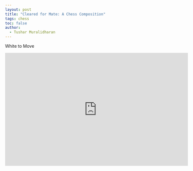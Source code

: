 ```yaml
---
layout: post
title: "Cleared for Mate: A Chess Composition"
tags: chess
toc: false
author:
  - Tushar Muralidharan
---
```

White to Move
<iframe width="600" height="371" src="https://lichess.org/study/embed/LXgrHRkF/4IOKMgCK" frameborder=0></iframe>